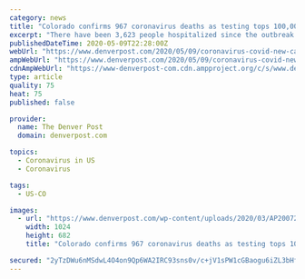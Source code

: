 ```yaml
---
category: news
title: "Colorado confirms 967 coronavirus deaths as testing tops 100,000 people"
excerpt: "There have been 3,623 people hospitalized since the outbreak was first confirmed in the state in March, but only 586 people were in Colorado hospitals with symptoms of the illness as of Friday"
publishedDateTime: 2020-05-09T22:28:00Z
webUrl: "https://www.denverpost.com/2020/05/09/coronavirus-covid-new-cases-deaths-may-9/"
ampWebUrl: "https://www.denverpost.com/2020/05/09/coronavirus-covid-new-cases-deaths-may-9/amp/"
cdnAmpWebUrl: "https://www-denverpost-com.cdn.ampproject.org/c/s/www.denverpost.com/2020/05/09/coronavirus-covid-new-cases-deaths-may-9/amp/"
type: article
quality: 75
heat: 75
published: false

provider:
  name: The Denver Post
  domain: denverpost.com

topics:
  - Coronavirus in US
  - Coronavirus

tags:
  - US-CO

images:
  - url: "https://www.denverpost.com/wp-content/uploads/2020/03/AP20072652470580.jpg?w=1024&h=683"
    width: 1024
    height: 682
    title: "Colorado confirms 967 coronavirus deaths as testing tops 100,000 people"

secured: "2yTzDWu6nMSdwL4O4on9Qp6WA2IRC93sns0v/c+jV1sPW1cGBaogu6iZL3bHfTNJJVoKb71bqqWZ0i+573NrfXxWQ3G+gte6oievLGwC8Mo+QpZRILvV6wypvK5krVsGV25SVLGz8/b6ngMju6VkHd6X5Q7SJFd/IontW2j+IWOgQdZrhLfqgLcU0cYgwRrD5nzsGJ7+ktVUKgHM1s1doNdsVxgnIVUiBsxlbd1POILuDJkDydw1wBnAHJAp9sdLbLpY5zqVnfYBrMqSFOPR9WJotzMkA7UZpXwGLQu8sreu+29ATZyBETwWuP2tTfKTuxjX57cHJVvV8RaSXIXhfsyOGhpUxDTqtKy96uL/1axEv08CfC3q139EPun/P20FU8hUI3uqCgJbYQNW2zTq3cjc5SeijpxSJ5yz9S4LF+1r+sMWDVaWSzqabZi7RuloNhePtJkeROltGJD/1lgXCLI4KPJ274lF8Wm08jABgic=;6T56e91NDu+OawKX+rwF3w=="
---
```


